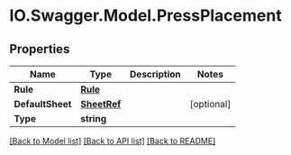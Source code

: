 # IO.Swagger.Model.PressPlacement
## Properties

Name | Type | Description | Notes
------------ | ------------- | ------------- | -------------
**Rule** | [**Rule**](Rule.md) |  | 
**DefaultSheet** | [**SheetRef**](SheetRef.md) |  | [optional] 
**Type** | **string** |  | 

[[Back to Model list]](../README.md#documentation-for-models) [[Back to API list]](../README.md#documentation-for-api-endpoints) [[Back to README]](../README.md)

